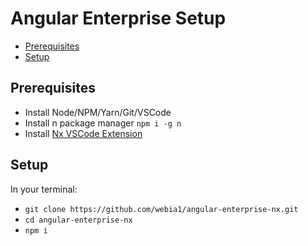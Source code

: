 # Angular Enterprise Setup

<!-- @import "[TOC]" {cmd="toc" depthFrom=2 depthTo=6 orderedList=false} -->

<!-- code_chunk_output -->

- [Prerequisites](#prerequisites)
- [Setup](#setup)

<!-- /code_chunk_output -->

## Prerequisites

- Install Node/NPM/Yarn/Git/VSCode
- Install n package manager `npm i -g n`
- Install [Nx VSCode Extension](https://marketplace.visualstudio.com/items?itemName=nrwl.angular-console)

## Setup

In your terminal:

- `git clone https://github.com/webia1/angular-enterprise-nx.git`
- `cd angular-enterprise-nx`
- `npm i`
